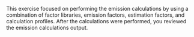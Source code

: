This exercise focused on performing the emission calculations by using a combination of factor libraries, emission factors, estimation factors, and calculation profiles. After the calculations were performed, you reviewed the emission calculations output.
